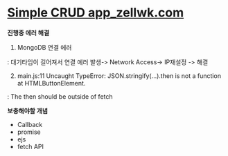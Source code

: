 <h1><a href='https://zellwk.com/blog/crud-express-mongodb/' target='_blank'>Simple CRUD app_zellwk.com<a/></h1>

**진행중 에러 해결**

1. MongoDB 연결 에러

: 대기타임이 길어져서 연결 에러 발생-> Network Access-> IP재설정 -> 해결

2. main.js:11 Uncaught TypeError: JSON.stringify(...).then is not a function at HTMLButtonElement.<anonymous>

: The then should be outside of fetch

**보충해야할 개념**

- Callback
- promise
- ejs
- fetch API
